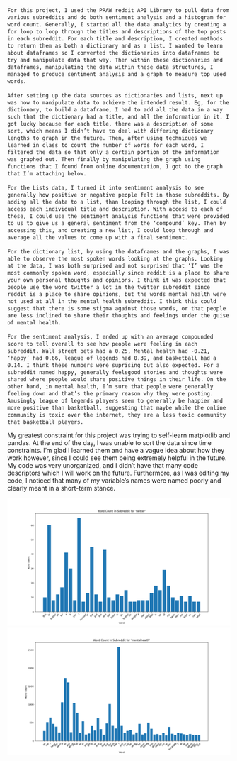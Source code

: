 	For this project, I used the PRAW reddit API Library to pull data from various subreddits and do both sentiment analysis and a histogram for word count. Generally, I started all the data analytics by creating a for loop to loop through the titles and descriptions of the top posts in each subreddit. For each title and description, I created methods to return them as both a dictionary and as a list. I wanted to learn about dataframes so I converted the dictionaries into dataframes to try and manipulate data that way. Then within these dictionaries and dataframes, manipulating the data within these data structures, I managed to produce sentiment analysis and a graph to measure top used words.

	After setting up the data sources as dictionaries and lists, next up was how to manipulate data to achieve the intended result. Eg, for the dictionary, to build a dataframe, I had to add all the data in a way such that the dictionary had a title, and all the information in it. I got lucky because for each title, there was a description of some sort, which means I didn’t have to deal with differing dictionary lengths to graph in the future. Then, after using techniques we learned in class to count the number of words for each word, I filtered the data so that only a certain portion of the imformation was graphed out. Then finally by manipulating the graph using functions that I found from online documentation, I got to the graph that I’m attaching below. 

	For the Lists data, I turned it into sentiment analysis to see generally how positive or negative people felt in those subreddits. By adding all the data to a list, than looping through the list, I could access each individual title and description. With access to each of these, I could use the sentiment analysis functions that were provided to us to give us a general sentiment from the ‘compound’ key. Then by accessing this, and creating a new list, I could loop through and average all the values to come up with a final sentiment.

	For the dictionary list, by using the dataframes and the graphs, I was able to observe the most spoken words looking at the graphs. Looking at the data, I was both surprised and not surprised that ‘I’ was the most commonly spoken word, especially since reddit is a place to share your own personal thoughts and opinions. I think it was expected that people use the word twitter a lot in the twitter subreddit since reddit is a place to share opinions, but the words mental health were not used at all in the mental health subreddit. I think this could suggest that there is some stigma against those words, or that people are less inclined to share their thoughts and feelings under the guise of mental health. 

	For the sentiment analysis, I ended up with an average compounded score to tell overall to see how people were feeling in each subreddit. Wall street bets had a 0.25, Mental health had -0.21, ‘happy’ had 0.66, league of legends had 0.39, and basketball had a 0.14. I think these numbers were suprising but also expected. For a subreddit named happy, generally feelsgood stories and thoughts were shared where people would share positive things in their life. On the other hand, in mental health, I’m sure that people were generally feeling down and that’s the primary reason why they were posting. Amusingly league of legends players seem to generally be happier and more positive than basketball, suggesting that maybe while the online community is toxic over the internet, they are a less toxic community that basketball players.

My greatest constraint for this project was trying to self-learn matplotlib and pandas. At the end of the day, I was unable to sort the data since time constraints. I’m glad I learned them and have a vague idea about how they work however, since I could see them being extremely helpful in the future. My code was very unorganized, and I didn’t have that many code descriptors which I will work on the future. Furthermore, as I was editing my code, I noticed that many of my variable’s names were named poorly and clearly meant in a short-term stance.

![images](images/twitter.png)
![images](images/mentalhealth.png)
 
 

	

	
